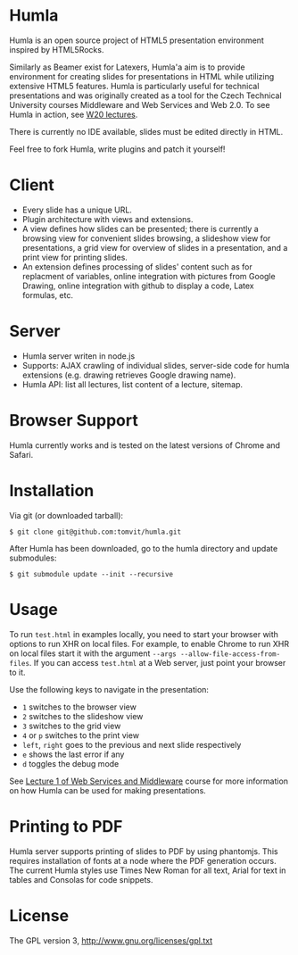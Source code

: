 # Humla
Humla is an open source project of HTML5 presentation environment inspired by HTML5Rocks.

Similarly as Beamer exist for Latexers, Humla'a aim is to provide environment for creating slides for presentations in HTML while 
utilizing extensive HTML5 features. Humla is particularly 
useful for technical presentations and was originally created as a tool for the Czech Technical University courses Middleware and Web Services 
and Web 2.0. To see Humla in action, see <a href="http://w20.vitvar.com">W20 lectures</a>.

There is currently no IDE available, slides must be edited directly in HTML.

Feel free to fork Humla, write plugins and patch it yourself!

# Client 

  * Every slide has a unique URL.
  * Plugin architecture with views and extensions. 
  * A view defines how slides can be presented; there is currently a browsing view 
    for convenient slides browsing, a slideshow view for presentations, a grid view for overview of slides in a presentation,
    and a print view for printing slides.
  * An extension defines processing of slides' content such as for replacment of variables, online integration with pictures from 
    Google Drawing, online integration with github to display a code, Latex formulas, etc.

# Server
  
  * Humla server writen in node.js 
  * Supports: AJAX crawling of individual slides, server-side code for humla extensions (e.g. drawing retrieves Google drawing name).
  * Humla API: list all lectures, list content of a lecture, sitemap. 

# Browser Support

Humla currently works and is tested on the latest versions of Chrome and Safari. 

# Installation

Via git (or downloaded tarball):

    $ git clone git@github.com:tomvit/humla.git

After Humla has been downloaded, go to the humla directory and update submodules:

    $ git submodule update --init --recursive

# Usage

To run `test.html` in examples locally, you need to start your browser with options to run XHR on
local files. For example, to enable Chrome to run XHR on local files start it with the argument 
`--args --allow-file-access-from-files`. If you can access `test.html` at a Web server, 
just point your browser to it.

Use the following keys to navigate in the presentation:

  * `1` switches to the browser view
  * `2` switches to the slideshow view
  * `3` switches to the grid view
  * `4` or `p` switches to the print view
  * `left`, `right` goes to the previous and next slide respectively
  * `e` shows the last error if any
  * `d` toggles the debug mode

See <a href="http://humla.vitvar.com/slides/mdw/lecture1.html">Lecture 1 of Web Services and Middleware</a> 
course for more information on how Humla can be used for making presentations.

# Printing to PDF

Humla server supports printing of slides to PDF by using phantomjs. This requires installation of fonts 
at a node where the PDF generation occurs. The current Humla styles use Times New Roman 
for all text, Arial for text in tables and Consolas for code snippets.


# License
The GPL version 3, http://www.gnu.org/licenses/gpl.txt
